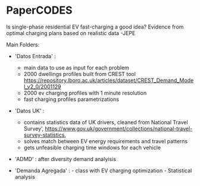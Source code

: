 # PaperCODES
Is single-phase residential EV fast-charging a good idea? Evidence from optimal charging plans based on realistic data -JEPE

Main Folders:

- 'Datos Entrada' : 
     - main data to use as input for each problem
     - 2000 dwellings profiles built from CREST tool https://repository.lboro.ac.uk/articles/dataset/CREST_Demand_Model_v2_0/2001129
     - 2000 ev charging profiles with 1 minute resolution
     - fast charging profiles parametrizations 
     
- 'Datos UK' : 
     - contains statistics data of UK drivers, cleaned from National Travel Survey’, https://www.gov.uk/government/collections/national-travel-survey-statistics,
     - solves match between EV energy requirements and travel patterns 
     - gets unfeasible charging time windows for each vehicle
    
- 'ADMD' : after diversity demand analyisis

- 'Demanda Agregada' :
      - class with EV charging optimization
      - Statistical analysis
